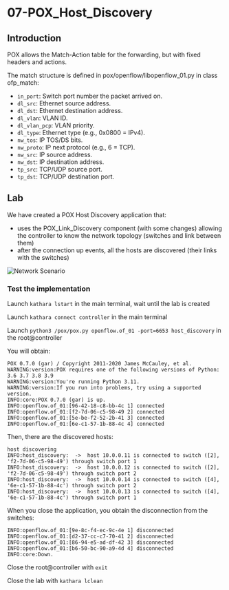 # 07-POX_Host_Discovery

## Introduction

POX allows the Match-Action table for the forwarding, but with fixed headers and actions. 

The match structure is defined in pox/openflow/libopenflow_01.py in class ofp_match:
- `in_port`: Switch port number the packet arrived on.
- `dl_src`: Ethernet source address.
- `dl_dst`: Ethernet destination address.
- `dl_vlan`: VLAN ID.
- `dl_vlan_pcp`: VLAN priority.
- `dl_type`: Ethernet type (e.g., 0x0800 = IPv4).
- `nw_tos`: IP TOS/DS bits.
- `nw_proto`: IP next protocol (e.g., 6 = TCP).
- `nw_src`: IP source address.
- `nw_dst`: IP destination address.
- `tp_src`: TCP/UDP source port.
- `tp_dst`: TCP/UDP destination port.

## Lab

We have created a POX Host Discovery application that: 
* uses the POX_Link_Discovery component (with some changes) allowing the controller to know the network topology (switches and link between them)
* after the connection up events, all the hosts are discovered (their links with the switches)

![Network Scenario](/pox/images/network-image3.png)

### Test the implementation

Launch ```kathara lstart``` in the main terminal, wait until the lab is created

Launch ```kathara connect controller``` in the main terminal

Launch ```python3 /pox/pox.py openflow.of_01 -port=6653 host_discovery``` in the root@controller

You will obtain: 
```
POX 0.7.0 (gar) / Copyright 2011-2020 James McCauley, et al.
WARNING:version:POX requires one of the following versions of Python: 3.6 3.7 3.8 3.9
WARNING:version:You're running Python 3.11.
WARNING:version:If you run into problems, try using a supported version.
INFO:core:POX 0.7.0 (gar) is up.
INFO:openflow.of_01:[96-42-18-c8-bb-4c 1] connected
INFO:openflow.of_01:[f2-7d-06-c5-98-49 2] connected
INFO:openflow.of_01:[5e-be-f2-52-2b-41 3] connected
INFO:openflow.of_01:[6e-c1-57-1b-88-4c 4] connected
```

Then, there are the discovered hosts:
```
host discovering
INFO:host_discovery:  ->  host 10.0.0.11 is connected to switch ([2], 'f2-7d-06-c5-98-49') through switch port 1
INFO:host_discovery:  ->  host 10.0.0.12 is connected to switch ([2], 'f2-7d-06-c5-98-49') through switch port 2
INFO:host_discovery:  ->  host 10.0.0.14 is connected to switch ([4], '6e-c1-57-1b-88-4c') through switch port 2
INFO:host_discovery:  ->  host 10.0.0.13 is connected to switch ([4], '6e-c1-57-1b-88-4c') through switch port 1
```


When you close the application, you obtain the disconnection from the switches:
```
INFO:openflow.of_01:[9e-8c-f4-ec-9c-4e 1] disconnected
INFO:openflow.of_01:[d2-37-cc-c7-70-41 2] disconnected
INFO:openflow.of_01:[86-94-e5-ad-df-42 3] disconnected
INFO:openflow.of_01:[b6-50-bc-90-a9-4d 4] disconnected
INFO:core:Down.
```

Close the root@controller with ```exit```

Close the lab with ```kathara lclean```
